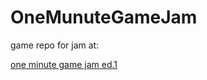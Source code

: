 # OneMunuteGameJam
game repo for jam at:

[one minute game jam ed.1](https://itch.io/jam/one-minute-game-1)
